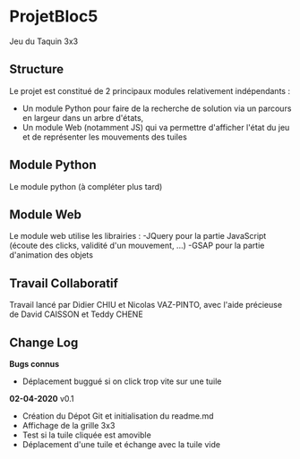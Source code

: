 # ProjetBloc5
Jeu du Taquin 3x3

## Structure 
Le projet est constitué de 2 principaux modules relativement indépendants :
- Un module Python pour faire de la recherche de solution via un parcours en largeur dans un arbre d'états,
- Un module Web (notamment JS) qui va permettre d'afficher l'état du jeu et de représenter les mouvements des tuiles

## Module Python
Le module python (à compléter plus tard)

## Module Web
Le module web utilise les librairies :
-JQuery pour la partie JavaScript (écoute des clicks, validité d'un mouvement, ...)
-GSAP pour la partie d'animation des objets

## Travail Collaboratif
Travail lancé par Didier CHIU et Nicolas VAZ-PINTO, avec l'aide précieuse de David CAISSON et Teddy CHENE

## Change Log

**Bugs connus**
- Déplacement buggué si on click trop vite sur une tuile

**02-04-2020** v0.1
- Création du Dépot Git et initialisation du readme.md
- Affichage de la grille 3x3
- Test si la tuile cliquée est amovible
- Déplacement d'une tuile et échange avec la tuile vide

